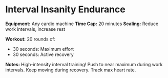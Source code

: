 # Interval Insanity Endurance

**Equipment:** Any cardio machine
**Time Cap:** 20 minutes
**Scaling:** Reduce work intervals, increase rest

**Workout:**
20 rounds of:
- 30 seconds: Maximum effort
- 30 seconds: Active recovery

**Notes:** High-intensity interval training! Push to near maximum during work intervals. Keep moving during recovery. Track max heart rate.